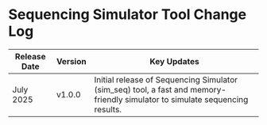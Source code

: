 # Sequencing Simulator Tool Change Log

| Release Date | Version | Key Updates |
|--------------|---------|-------------|
| July 2025    | v1.0.0  | Initial release of Sequencing Simulator (sim_seq) tool, a fast and memory-friendly simulator to simulate sequencing results. |
